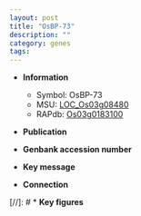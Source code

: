 ```yaml
---
layout: post
title: "OsBP-73"
description: ""
category: genes
tags: 
---
```


* **Information**  
    + Symbol: OsBP-73  
    + MSU: [LOC_Os03g08480](http://rice.uga.edu/cgi-bin/ORF_infopage.cgi?orf=LOC_Os03g08480)  
    + RAPdb: [Os03g0183100](http://rapdb.dna.affrc.go.jp/viewer/gbrowse_details/irgsp1?name=Os03g0183100)  

* **Publication**  

* **Genbank accession number**  

* **Key message**  

* **Connection**  

[//]: # * **Key figures**  


